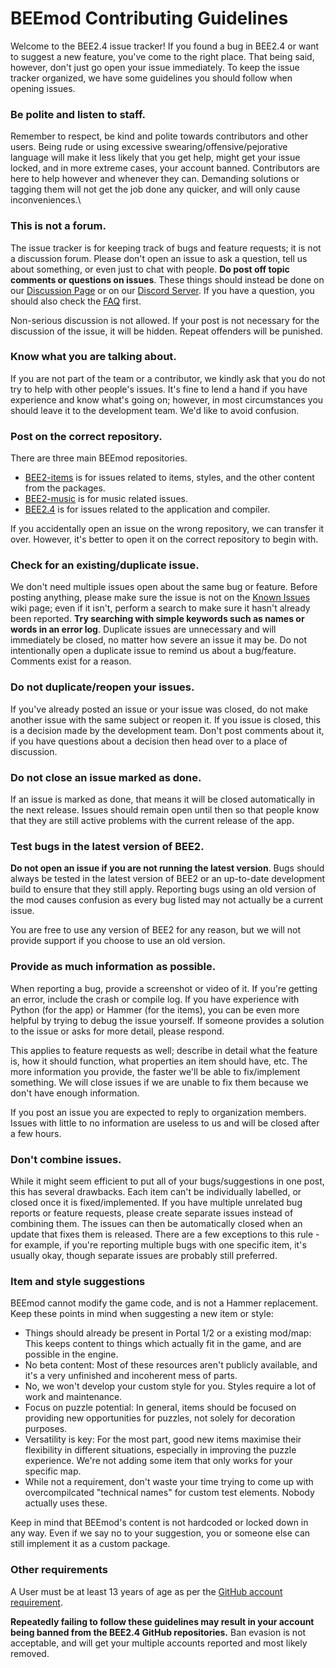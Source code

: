# BEEmod Contributing Guidelines
Welcome to the BEE2.4 issue tracker! If you found a bug in BEE2.4 or want to suggest a new feature, you've come to the right place. That being said, however, don't just go open your issue immediately. To keep the issue tracker organized, we have some guidelines you should follow when opening issues.

### Be polite and listen to staff.
Remember to respect, be kind and polite towards contributors and other users. Being rude or using excessive swearing/offensive/pejorative language will make it less likely that you get help, might get your issue locked, and in more extreme cases, your account banned. Contributors are here to help however and whenever they can. Demanding solutions or tagging them will not get the job done any quicker, and will only cause inconveniences.\

### This is not a forum.
The issue tracker is for keeping track of bugs and feature requests; it is not a discussion forum. Please don't open an issue to ask a question, tell us about something, or even just to chat with people. **Do post off topic comments or questions on issues**. These things should instead be done on our [Discussion Page](https://github.com/BEEmod/BEE2-items/discussions) or on our [Discord Server](https://discord.gg/EvC8Fku). If you have a question, you should also check the [FAQ](https://github.com/BEEmod/BEE2.4/blob/master/FAQ.md) first.

Non-serious discussion is not allowed. If your post is not necessary for the discussion of the issue, it will be hidden. Repeat offenders will be punished.

### Know what you are talking about.
If you are not part of the team or a contributor, we kindly ask that you do not try to help with other people's issues. It's fine to lend a hand if you have experience and know what's going on; however, in most circumstances you should leave it to the development team. We'd like to avoid confusion.

### Post on the correct repository.
There are three main BEEmod repositories. 

* [BEE2-items](https://github.com/BEEmod/BEE2-items/issues) is for issues related to items, styles, and the other content from the packages.
* [BEE2-music](https://github.com/BEEmod/BEE2-music/issues) is for music related issues.
* [BEE2.4](https://github.com/BEEmod/BEE2.4/issues) is for issues related to the application and compiler.

If you accidentally open an issue on the wrong repository, we can transfer it over. However, it's better to open it on the correct repository to begin with.

### Check for an existing/duplicate issue.
We don't need multiple issues open about the same bug or feature. Before posting anything, please make sure the issue is not on the [Known Issues](https://github.com/BEEmod/BEE2-items/wiki/Known-Issues) wiki page; even if it isn't, perform a search to make sure it hasn't already been reported. **Try searching with simple keywords such as names or words in an error log**. Duplicate issues are unnecessary and will immediately be closed, no matter how severe an issue it may be. Do not intentionally open a duplicate issue to remind us about a bug/feature. Comments exist for a reason.

### Do not duplicate/reopen your issues.
If you've already posted an issue or your issue was closed, do not make another issue with the same subject or reopen it. If you issue is closed, this is a decision made by the development team. Don't post comments about it, if you have questions about a decision then head over to a place of discussion.

### Do not close an issue marked as done.
If an issue is marked as done, that means it will be closed automatically in the next release. Issues should remain open until then so that people know that they are still active problems with the current release of the app.

### Test bugs in the latest version of BEE2.
**Do not open an issue if you are not running the latest version**. Bugs should always be tested in the latest version of BEE2 or an up-to-date development build to ensure that they still apply. Reporting bugs using an old version of the mod causes confusion as every bug listed may not actually be a current issue.

You are free to use any version of BEE2 for any reason, but we will not provide support if you choose to use an old version.

### Provide as much information as possible.
When reporting a bug, provide a screenshot or video of it. If you're getting an error, include the crash or compile log. If you have experience with Python (for the app) or Hammer (for the items), you can be even more helpful by trying to debug the issue yourself. If someone provides a solution to the issue or asks for more detail, please respond.

This applies to feature requests as well; describe in detail what the feature is, how it should function, what properties an item should have, etc. The more information you provide, the faster we'll be able to fix/implement something. We will close issues if we are unable to fix them because we don't have enough information.

If you post an issue you are expected to reply to organization members. Issues with little to no information are useless to us and will be closed after a few hours.

### Don't combine issues.
While it might seem efficient to put all of your bugs/suggestions in one post, this has several drawbacks. Each item can't be individually labelled, or closed once it is fixed/implemented. If you have multiple unrelated bug reports or feature requests, please create separate issues instead of combining them. The issues can then be automatically closed when an update that fixes them is released. There are a few exceptions to this rule - for example, if you're reporting multiple bugs with one specific item, it's usually okay, though separate issues are probably still preferred.

### Item and style suggestions
BEEmod cannot modify the game code, and is not a Hammer replacement. Keep these points in mind when suggesting a new item or style:

- Things should already be present in Portal 1/2 or a existing mod/map: This keeps content to things which actually fit in the game, and are possible in the engine.
- No beta content: Most of these resources aren't publicly available, and it's a very unfinished and incoherent mess of parts.
- No, we won't develop your custom style for you. Styles require a lot of work and maintenance.
- Focus on puzzle potential: In general, items should be focused on providing new opportunities for puzzles, not solely for decoration purposes.
- Versatility is key: For the most part, good new items maximise their flexibility in different situations, especially in improving the puzzle experience. We're not adding some item that only works for your specific map.
- While not a requirement, don't waste your time trying to come up with overcompilcated "technical names" for custom test elements. Nobody actually uses these.

Keep in mind that BEEmod's content is not hardcoded or locked down in any way. Even if we say no to your suggestion, you or someone else can still implement it as a custom package.

### Other requirements
A User must be at least 13 years of age as per the [GitHub account requirement](https://help.github.com/articles/github-terms-of-service/#b-account-terms).

**Repeatedly failing to follow these guidelines may result in your account being banned from the BEE2.4 GitHub repositories.** Ban evasion is not acceptable, and will get your multiple accounts reported and most likely removed. <!--YOU FOOL, I HAVE 70 ALTERNATIVE ACCOUNTS!-->

